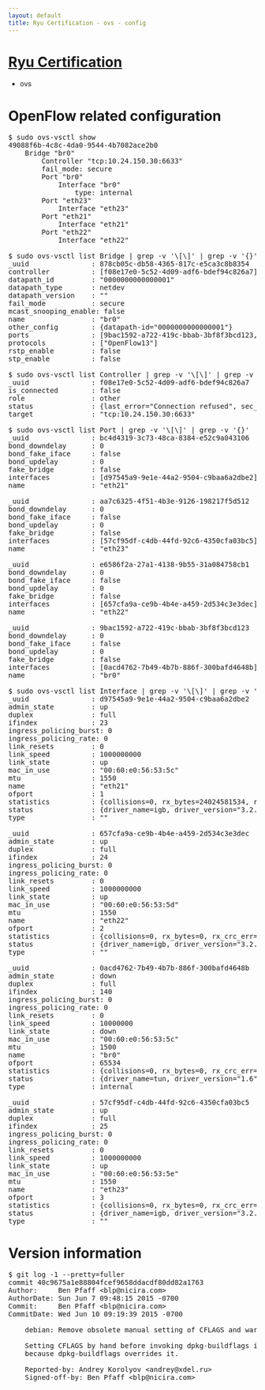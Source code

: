 ```yaml
---
layout: default
title: Ryu Certification - ovs - config
---
```

# [Ryu Certification](http://osrg.github.io/ryu/certification.html)
* ovs 

# OpenFlow related configuration
<pre>
$ sudo ovs-vsctl show
49088f6b-4c8c-4da0-9544-4b7082ace2b0
    Bridge "br0"
        Controller "tcp:10.24.150.30:6633"
        fail_mode: secure
        Port "br0"
            Interface "br0"
                type: internal
        Port "eth23"
            Interface "eth23"
        Port "eth21"
            Interface "eth21"
        Port "eth22"
            Interface "eth22"

$ sudo ovs-vsctl list Bridge | grep -v '\[\]' | grep -v '{}'
_uuid               : 878cb05c-db58-4365-817c-e5ca3c8b8354
controller          : [f08e17e0-5c52-4d09-adf6-bdef94c826a7]
datapath_id         : "0000000000000001"
datapath_type       : netdev
datapath_version    : "<built-in>"
fail_mode           : secure
mcast_snooping_enable: false
name                : "br0"
other_config        : {datapath-id="0000000000000001"}
ports               : [9bac1592-a722-419c-bbab-3bf8f3bcd123, aa7c6325-4f51-4b3e-9126-198217f5d512, bc4d4319-3c73-48ca-8384-e52c9a043106, e6586f2a-27a1-4138-9b55-31a084758cb1]
protocols           : ["OpenFlow13"]
rstp_enable         : false
stp_enable          : false

$ sudo ovs-vsctl list Controller | grep -v '\[\]' | grep -v '{}'
_uuid               : f08e17e0-5c52-4d09-adf6-bdef94c826a7
is_connected        : false
role                : other
status              : {last_error="Connection refused", sec_since_disconnect="3", state=BACKOFF}
target              : "tcp:10.24.150.30:6633"

$ sudo ovs-vsctl list Port | grep -v '\[\]' | grep -v '{}'
_uuid               : bc4d4319-3c73-48ca-8384-e52c9a043106
bond_downdelay      : 0
bond_fake_iface     : false
bond_updelay        : 0
fake_bridge         : false
interfaces          : [d97545a9-9e1e-44a2-9504-c9baa6a2dbe2]
name                : "eth21"

_uuid               : aa7c6325-4f51-4b3e-9126-198217f5d512
bond_downdelay      : 0
bond_fake_iface     : false
bond_updelay        : 0
fake_bridge         : false
interfaces          : [57cf95df-c4db-44fd-92c6-4350cfa03bc5]
name                : "eth23"

_uuid               : e6586f2a-27a1-4138-9b55-31a084758cb1
bond_downdelay      : 0
bond_fake_iface     : false
bond_updelay        : 0
fake_bridge         : false
interfaces          : [657cfa9a-ce9b-4b4e-a459-2d534c3e3dec]
name                : "eth22"

_uuid               : 9bac1592-a722-419c-bbab-3bf8f3bcd123
bond_downdelay      : 0
bond_fake_iface     : false
bond_updelay        : 0
fake_bridge         : false
interfaces          : [0acd4762-7b49-4b7b-886f-300bafd4648b]
name                : "br0"

$ sudo ovs-vsctl list Interface | grep -v '\[\]' | grep -v '{}'
_uuid               : d97545a9-9e1e-44a2-9504-c9baa6a2dbe2
admin_state         : up
duplex              : full
ifindex             : 23
ingress_policing_burst: 0
ingress_policing_rate: 0
link_resets         : 0
link_speed          : 1000000000
link_state          : up
mac_in_use          : "00:60:e0:56:53:5c"
mtu                 : 1550
name                : "eth21"
ofport              : 1
statistics          : {collisions=0, rx_bytes=24024581534, rx_crc_err=0, rx_dropped=0, rx_errors=0, rx_frame_err=0, rx_over_err=0, rx_packets=16026376, tx_bytes=0, tx_dropped=0, tx_errors=0, tx_packets=0}
status              : {driver_name=igb, driver_version="3.2.10-k", firmware_version="2.10-9"}
type                : ""

_uuid               : 657cfa9a-ce9b-4b4e-a459-2d534c3e3dec
admin_state         : up
duplex              : full
ifindex             : 24
ingress_policing_burst: 0
ingress_policing_rate: 0
link_resets         : 0
link_speed          : 1000000000
link_state          : up
mac_in_use          : "00:60:e0:56:53:5d"
mtu                 : 1550
name                : "eth22"
ofport              : 2
statistics          : {collisions=0, rx_bytes=0, rx_crc_err=0, rx_dropped=0, rx_errors=0, rx_frame_err=0, rx_over_err=0, rx_packets=0, tx_bytes=18089315792, tx_dropped=0, tx_errors=0, tx_packets=12064077}
status              : {driver_name=igb, driver_version="3.2.10-k", firmware_version="2.10-9"}
type                : ""

_uuid               : 0acd4762-7b49-4b7b-886f-300bafd4648b
admin_state         : down
duplex              : full
ifindex             : 140
ingress_policing_burst: 0
ingress_policing_rate: 0
link_resets         : 0
link_speed          : 10000000
link_state          : down
mac_in_use          : "00:60:e0:56:53:5c"
mtu                 : 1500
name                : "br0"
ofport              : 65534
statistics          : {collisions=0, rx_bytes=0, rx_crc_err=0, rx_dropped=0, rx_errors=0, rx_frame_err=0, rx_over_err=0, rx_packets=0, tx_bytes=0, tx_dropped=0, tx_errors=0, tx_packets=0}
status              : {driver_name=tun, driver_version="1.6", firmware_version="N/A"}
type                : internal

_uuid               : 57cf95df-c4db-44fd-92c6-4350cfa03bc5
admin_state         : up
duplex              : full
ifindex             : 25
ingress_policing_burst: 0
ingress_policing_rate: 0
link_resets         : 0
link_speed          : 1000000000
link_state          : up
mac_in_use          : "00:60:e0:56:53:5e"
mtu                 : 1550
name                : "eth23"
ofport              : 3
statistics          : {collisions=0, rx_bytes=0, rx_crc_err=0, rx_dropped=0, rx_errors=0, rx_frame_err=0, rx_over_err=0, rx_packets=0, tx_bytes=1176922500, tx_dropped=0, tx_errors=0, tx_packets=784615}
status              : {driver_name=igb, driver_version="3.2.10-k", firmware_version="2.10-9"}
type                : ""
</pre>

# Version information
<pre>
$ git log -1 --pretty=fuller
commit 40c9675a1e88804fcef9658ddacdf80dd82a1763
Author:     Ben Pfaff &lt;blp@nicira.com&gt;
AuthorDate: Sun Jun 7 09:48:15 2015 -0700
Commit:     Ben Pfaff &lt;blp@nicira.com&gt;
CommitDate: Wed Jun 10 09:19:39 2015 -0700

    debian: Remove obsolete manual setting of CFLAGS and warnings from rules.
    
    Setting CFLAGS by hand before invoking dpkg-buildflags is ineffective,
    because dpkg-buildflags overrides it.
    
    Reported-by: Andrey Korolyov &lt;andrey@xdel.ru&gt;
    Signed-off-by: Ben Pfaff &lt;blp@nicira.com&gt;
</pre>
